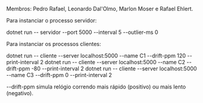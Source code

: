 Membros: Pedro Rafael, Leonardo Dal'Olmo, Marlon Moser e Rafael Ehlert.

Para instanciar o processo servidor:

dotnet run -- servidor --port 5000 --interval 5 --outlier-ms 0

Para instanciar os processos clientes:

dotnet run -- cliente --server localhost:5000 --name C1 --drift-ppm 120 --print-interval 2
dotnet run -- cliente --server localhost:5000 --name C2 --drift-ppm -80 --print-interval 2
dotnet run -- cliente --server localhost:5000 --name C3 --drift-ppm 0 --print-interval 2

--drift-ppm simula relógio correndo mais rápido (positivo) ou mais lento (negativo).
